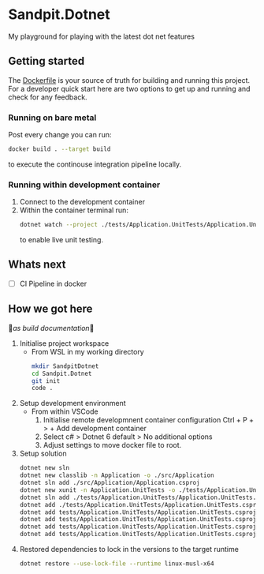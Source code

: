 # Sandpit.Dotnet

My playground for playing with the latest dot net features

## Getting started

The [Dockerfile](./Dockerfile) is your source of truth for building and running this project.
For a developer quick start here are two options to get up and running and check for any feedback.

### Running on bare metal

Post every change you can run:
``` bash
docker build . --target build
```
to execute the continouse integration pipeline locally.

### Running within development container

1. Connect to the development container
1. Within the container terminal run:
   ```bash
   dotnet watch --project ./tests/Application.UnitTests/Application.UnitTests.csproj -- test
   ```
   to enable live unit testing.

## Whats next

- [ ] CI Pipeline in docker

## How we got here

🚧_as build documentation_🚧

1. Initialise project workspace
   - From WSL in my working directory
     ```bash
     mkdir SandpitDotnet
     cd Sandpit.Dotnet
     git init
     code .
     ```
1. Setup development environment
   - From within VSCode
     1. Initialise remote developmnent container configuration Ctrl + P + > +  Add development container
     1. Select c# > Dotnet 6 default > No additional options
     1. Adjust settings to move docker file to root.
1. Setup solution
   ``` bash
   dotnet new sln
   dotnet new classlib -n Application -o ./src/Application
   dotnet sln add ./src/Application/Application.csproj
   dotnet new xunit -n Application.UnitTests -o ./tests/Application.UnitTests
   dotnet sln add ./tests/Application.UnitTests/Application.UnitTests.csproj
   dotnet add ./tests/Application.UnitTests/Application.UnitTests.csproj reference ./src/Application/Application.csproj 
   dotnet add tests/Application.UnitTests/Application.UnitTests.csproj package Moq
   dotnet add tests/Application.UnitTests/Application.UnitTests.csproj package AutoFixture
   dotnet add tests/Application.UnitTests/Application.UnitTests.csproj package AutoFixture.AutoMoq
   dotnet add tests/Application.UnitTests/Application.UnitTests.csproj package FluentAssertions
   ```
1. Restored dependencies to lock in the versions to the target runtime
   ``` bash
   dotnet restore --use-lock-file --runtime linux-musl-x64
   ```
   